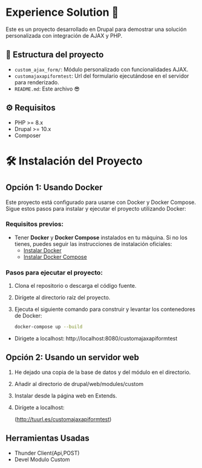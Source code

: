 # Experience Solution 🚀

Este es un proyecto desarrollado en Drupal para demostrar una solución personalizada con integración de AJAX y PHP.

## 📁 Estructura del proyecto

- `custom_ajax_form/`: Módulo personalizado con funcionalidades AJAX.
- `customajaxapiformtest`: Url del formulario ejecutándose en el servidor para renderizado.
- `README.md`: Este archivo 😎

## ⚙️ Requisitos

- PHP >= 8.x
- Drupal >= 10.x
- Composer


# 🛠️ Instalación del Proyecto

## Opción 1: Usando Docker

Este proyecto está configurado para usarse con Docker y Docker Compose. Sigue estos pasos para instalar y ejecutar el proyecto utilizando Docker:

### Requisitos previos:

- Tener **Docker** y **Docker Compose** instalados en tu máquina. Si no los tienes, puedes seguir las instrucciones de instalación oficiales:
  - [Instalar Docker](https://docs.docker.com/get-docker/)
  - [Instalar Docker Compose](https://docs.docker.com/compose/install/)

### Pasos para ejecutar el proyecto:

1. Clona el repositorio o descarga el código fuente.
2. Dirígete al directorio raíz del proyecto.
3. Ejecuta el siguiente comando para construir y levantar los contenedores de Docker:

   ```bash
   docker-compose up --build
- Dirigete a localhost: 
    http://localhost:8080/customajaxapiformtest

## Opción 2: Usando un servidor web

1. He dejado una copia de la base de datos y del módulo en el directorio.
2. Añadir al directorio de drupal/web/modules/custom
3. Instalar desde la página web en Extends.
4. Dirígete a localhost:
     
    (http://tuurl.es/customajaxapiformtest)


## Herramientas Usadas
-  Thunder Client(Api,POST)
-  Devel Modulo Custom